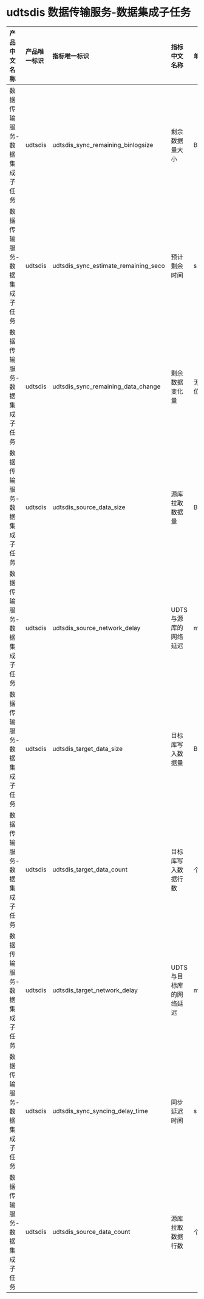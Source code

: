 # udtsdis 数据传输服务-数据集成子任务

|产品中文名称|产品唯一标识|指标唯一标识|指标中文名称|单位|备注|
|:----|:----|:----|:----|:----|:----|
|数据传输服务-数据集成子任务|udtsdis|udtsdis_sync_remaining_binlogsize|剩余数据量大小|Byte| |
|数据传输服务-数据集成子任务|udtsdis|udtsdis_sync_estimate_remaining_seco|预计剩余时间|s| |
|数据传输服务-数据集成子任务|udtsdis|udtsdis_sync_remaining_data_change|剩余数据变化量|无单位| |
|数据传输服务-数据集成子任务|udtsdis|udtsdis_source_data_size|源库拉取数据量|Bps| |
|数据传输服务-数据集成子任务|udtsdis|udtsdis_source_network_delay|UDTS与源库的网络延迟|ms| |
|数据传输服务-数据集成子任务|udtsdis|udtsdis_target_data_size|目标库写入数据量|Bps| |
|数据传输服务-数据集成子任务|udtsdis|udtsdis_target_data_count|目标库写入数据行数|个/s| |
|数据传输服务-数据集成子任务|udtsdis|udtsdis_target_network_delay|UDTS与目标库的网络延迟|ms| |
|数据传输服务-数据集成子任务|udtsdis|udtsdis_sync_syncing_delay_time|同步延迟时间|s| |
|数据传输服务-数据集成子任务|udtsdis|udtsdis_source_data_count|源库拉取数据行数|个/s| |
